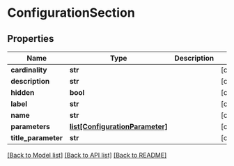 # ConfigurationSection

## Properties
Name | Type | Description | Notes
------------ | ------------- | ------------- | -------------
**cardinality** | **str** |  | [optional] 
**description** | **str** |  | [optional] 
**hidden** | **bool** |  | [optional] 
**label** | **str** |  | [optional] 
**name** | **str** |  | [optional] 
**parameters** | [**list[ConfigurationParameter]**](ConfigurationParameter.md) |  | [optional] 
**title_parameter** | **str** |  | [optional] 

[[Back to Model list]](../README.md#documentation-for-models) [[Back to API list]](../README.md#documentation-for-api-endpoints) [[Back to README]](../README.md)


